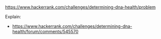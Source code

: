 https://www.hackerrank.com/challenges/determining-dna-health/problem

Explain:

- https://www.hackerrank.com/challenges/determining-dna-health/forum/comments/545570
